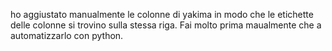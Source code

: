 ho aggiustato manualmente le colonne di yakima in modo che le etichette delle colonne si trovino sulla stessa riga.
Fai molto prima maualmente che a automatizzarlo con python.  
